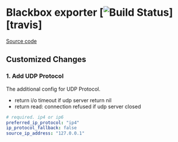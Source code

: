 # Blackbox exporter [![Build Status](https://travis-ci.org/prometheus/blackbox_exporter.svg)][travis]
[Source code](https://github.com/prometheus/blackbox_exporter/)


## Customized Changes

### 1. Add UDP Protocol

The additional config for UDP Protocol.
* return i/o timeout if udp server return nil
* return read: connection refused if udp server closed
```yaml
# required. ip4 or ip6
preferred_ip_protocol: "ip4" 
ip_protocol_fallback: false
source_ip_address: "127.0.0.1"  
```
